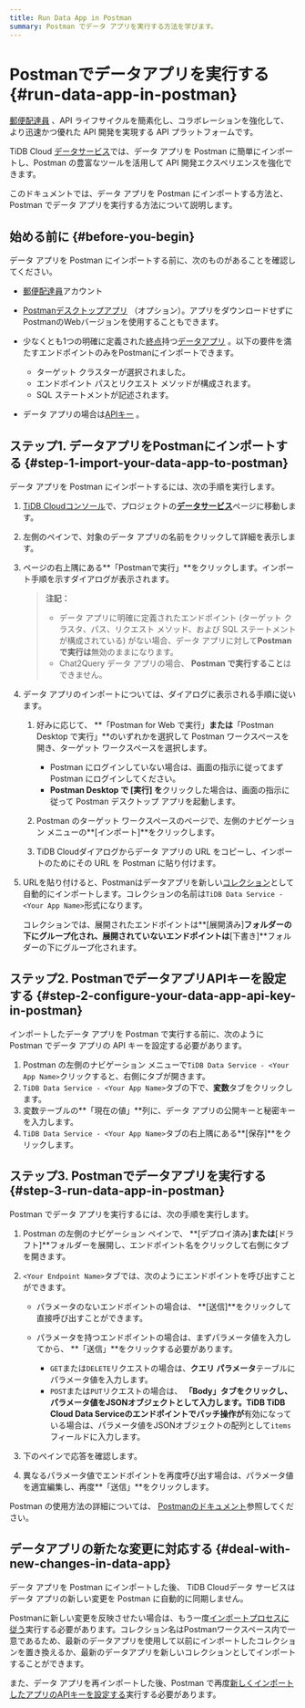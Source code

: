 ```yaml
---
title: Run Data App in Postman
summary: Postman でデータ アプリを実行する方法を学びます。
---
```


# Postmanでデータアプリを実行する {#run-data-app-in-postman}

[郵便配達員](https://www.postman.com/) 、API ライフサイクルを簡素化し、コラボレーションを強化して、より迅速かつ優れた API 開発を実現する API プラットフォームです。

TiDB Cloud [データサービス](https://tidbcloud.com/project/data-service)では、データ アプリを Postman に簡単にインポートし、Postman の豊富なツールを活用して API 開発エクスペリエンスを強化できます。

このドキュメントでは、データ アプリを Postman にインポートする方法と、Postman でデータ アプリを実行する方法について説明します。

## 始める前に {#before-you-begin}

データ アプリを Postman にインポートする前に、次のものがあることを確認してください。

-   [郵便配達員](https://www.postman.com/)アカウント

-   [Postmanデスクトップアプリ](https://www.postman.com/downloads) （オプション）。アプリをダウンロードせずにPostmanのWebバージョンを使用することもできます。

-   少なくとも1つの明確に定義された[終点](/tidb-cloud/data-service-manage-endpoint.md)持つ[データアプリ](/tidb-cloud/data-service-manage-data-app.md) 。以下の要件を満たすエンドポイントのみをPostmanにインポートできます。

    -   ターゲット クラスターが選択されました。
    -   エンドポイント パスとリクエスト メソッドが構成されます。
    -   SQL ステートメントが記述されます。

-   データ アプリの場合は[APIキー](/tidb-cloud/data-service-api-key.md#create-an-api-key) 。

## ステップ1. データアプリをPostmanにインポートする {#step-1-import-your-data-app-to-postman}

データ アプリを Postman にインポートするには、次の手順を実行します。

1.  [TiDB Cloudコンソール](https://tidbcloud.com)で、プロジェクトの[**データサービス**](https://tidbcloud.com/project/data-service)ページに移動します。

2.  左側のペインで、対象のデータ アプリの名前をクリックして詳細を表示します。

3.  ページの右上隅にある**「Postmanで実行」**をクリックします。インポート手順を示すダイアログが表示されます。

    > **注記：**
    >
    > -   データ アプリに明確に定義されたエンドポイント (ターゲット クラスタ、パス、リクエスト メソッド、および SQL ステートメントが構成されている) がない場合、データ アプリに対して**Postman で実行は**無効のままになります。
    > -   Chat2Query データ アプリの場合、 **Postman で実行すること**はできません。

4.  データ アプリのインポートについては、ダイアログに表示される手順に従います。

    1.  好みに応じて、 **「Postman for Web で実行」**または**「Postman Desktop で実行」**のいずれかを選択して Postman ワークスペースを開き、ターゲット ワークスペースを選択します。

        -   Postman にログインしていない場合は、画面の指示に従ってまず Postman にログインしてください。
        -   **Postman Desktop で [実行] を**クリックした場合は、画面の指示に従って Postman デスクトップ アプリを起動します。

    2.  Postman のターゲット ワークスペースのページで、左側のナビゲーション メニューの**[インポート]**をクリックします。

    3.  TiDB Cloudダイアログからデータ アプリの URL をコピーし、インポートのためにその URL を Postman に貼り付けます。

5.  URLを貼り付けると、Postmanはデータアプリを新しい[コレクション](https://learning.postman.com/docs/collections/collections-overview)として自動的にインポートします。コレクションの名前は`TiDB Data Service - <Your App Name>`形式になります。

    コレクションでは、展開されたエンドポイントは**[展開済み]**フォルダーの下にグループ化され、展開されていないエンドポイントは**[下書き]**フォルダーの下にグループ化されます。

## ステップ2. PostmanでデータアプリAPIキーを設定する {#step-2-configure-your-data-app-api-key-in-postman}

インポートしたデータ アプリを Postman で実行する前に、次のように Postman でデータ アプリの API キーを設定する必要があります。

1.  Postman の左側のナビゲーション メニューで`TiDB Data Service - <Your App Name>`クリックすると、右側にタブが開きます。
2.  `TiDB Data Service - <Your App Name>`タブの下で、**変数**タブをクリックします。
3.  変数テーブルの**「現在の値」**列に、データ アプリの公開キーと秘密キーを入力します。
4.  `TiDB Data Service - <Your App Name>`タブの右上隅にある**[保存]**をクリックします。

## ステップ3. Postmanでデータアプリを実行する {#step-3-run-data-app-in-postman}

Postman でデータ アプリを実行するには、次の手順を実行します。

1.  Postman の左側のナビゲーション ペインで、 **[デプロイ済み]**または**[ドラフト]**フォルダーを展開し、エンドポイント名をクリックして右側にタブを開きます。

2.  `<Your Endpoint Name>`タブでは、次のようにエンドポイントを呼び出すことができます。

    -   パラメータのないエンドポイントの場合は、 **[送信]**をクリックして直接呼び出すことができます。
    -   パラメータを持つエンドポイントの場合は、まずパラメータ値を入力してから、 **「送信」**をクリックする必要があります。

        -   `GET`または`DELETE`リクエストの場合は、**クエリ パラメータ**テーブルにパラメータ値を入力します。
        -   `POST`または`PUT`リクエストの場合は、 **「Body」**タブをクリックし、パラメータ値をJSONオブジェクトとして入力します。TiDB TiDB Cloud Data Serviceのエンドポイントで**バッチ操作が**有効になっている場合は、パラメータ値をJSONオブジェクトの配列として`items`フィールドに入力します。

3.  下のペインで応答を確認します。

4.  異なるパラメータ値でエンドポイントを再度呼び出す場合は、パラメータ値を適宜編集し、再度**「送信」**をクリックします。

Postman の使用方法の詳細については、 [Postmanのドキュメント](https://learning.postman.com/docs)参照してください。

## データアプリの新たな変更に対応する {#deal-with-new-changes-in-data-app}

データ アプリを Postman にインポートした後、 TiDB Cloudデータ サービスはデータ アプリの新しい変更を Postman に自動的に同期しません。

Postmanに新しい変更を反映させたい場合は、もう一度[インポートプロセスに従う](#step-1-import-your-data-app-to-postman)実行する必要があります。コレクション名はPostmanワークスペース内で一意であるため、最新のデータアプリを使用して以前にインポートしたコレクションを置き換えるか、最新のデータアプリを新しいコレクションとしてインポートすることができます。

また、データ アプリを再インポートした後、Postman で再度[新しくインポートしたアプリのAPIキーを設定する](#step-2-configure-your-data-app-api-key-in-postman)実行する必要があります。
